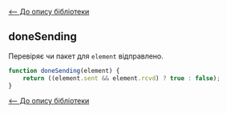 [<-- До опису бібліотеки](README.md) 

## doneSending

Перевіряє чи пакет для `element` відправлено.

```js
function doneSending(element) {
	return ((element.sent && element.rcvd) ? true : false);
}
```

[<-- До опису бібліотеки](README.md) 





